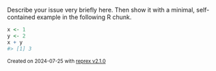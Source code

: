 Describe your issue very briefly here. Then show it with a minimal, self-contained example in the following R chunk.

``` r
x <- 1
y <- 2
x + y
#> [1] 3
```

<sup>Created on 2024-07-25 with [reprex v2.1.0](https://reprex.tidyverse.org)</sup>
